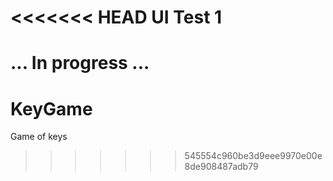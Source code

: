 <<<<<<< HEAD
UI Test 1
==========


... In progress ...
=======
KeyGame
=======

Game of keys
>>>>>>> 545554c960be3d9eee9970e00e8de908487adb79
